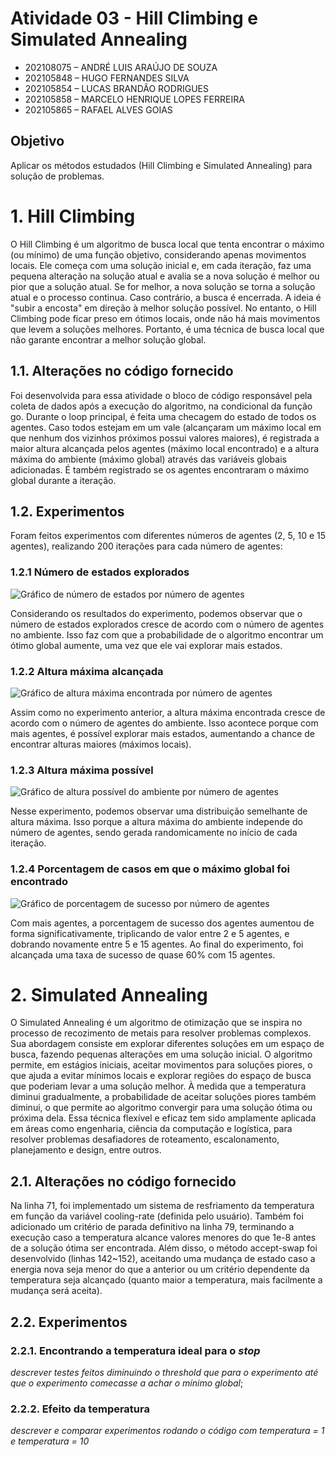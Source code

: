 # Atividade 03 - Hill Climbing e Simulated Annealing
- 202108075 – ANDRÉ LUIS ARAÚJO DE SOUZA<br>
- 202105848 – HUGO FERNANDES SILVA<br>
- 202105854 – LUCAS BRANDÃO RODRIGUES<br>
- 202105858 – MARCELO HENRIQUE LOPES FERREIRA<br>
- 202105865 – RAFAEL ALVES GOIAS<br>

## Objetivo
Aplicar os métodos estudados (Hill Climbing e Simulated Annealing) para solução de problemas.

# 1. Hill Climbing

O Hill Climbing é um algoritmo de busca local que tenta encontrar o máximo (ou mínimo) de uma função objetivo, considerando apenas movimentos locais. Ele começa com uma solução inicial e, em cada iteração, faz uma pequena alteração na solução atual e avalia se a nova solução é melhor ou pior que a solução atual. Se for melhor, a nova solução se torna a solução atual e o processo continua. Caso contrário, a busca é encerrada. A ideia é "subir a encosta" em direção à melhor solução possível. No entanto, o Hill Climbing pode ficar preso em ótimos locais, onde não há mais movimentos que levem a soluções melhores. Portanto, é uma técnica de busca local que não garante encontrar a melhor solução global.

## 1.1. Alterações no código fornecido

Foi desenvolvida para essa atividade o bloco de código responsável pela coleta de dados após a execução do algoritmo, na condicional da função go. Durante o loop principal, é feita uma checagem do estado de todos os agentes. Caso todos estejam em um vale (alcançaram um máximo local em que nenhum dos vizinhos próximos possui valores maiores), é registrada a maior altura alcançada pelos agentes (máximo local encontrado) e a altura máxima do ambiente (máximo global) através das variáveis globais adicionadas. É também registrado se os agentes encontraram o máximo global durante a iteração.

## 1.2. Experimentos

Foram feitos experimentos com diferentes números de agentes (2, 5, 10 e 15 agentes), realizando 200 iterações para cada número de agentes:

### 1.2.1 Número de estados explorados

![Gráfico de número de estados por número de agentes](https://github.com/HugoF-Silva/heuristica_modelagem_multiobjetivo/blob/main/atividade_03/images/01.png?raw=true)

Considerando os resultados do experimento, podemos observar que o número de estados explorados cresce de acordo com o número de agentes no ambiente. Isso faz com que a probabilidade de o algoritmo encontrar um ótimo global aumente, uma vez que ele vai explorar mais estados.

### 1.2.2 Altura máxima alcançada

![Gráfico de altura máxima encontrada por número de agentes](https://github.com/HugoF-Silva/heuristica_modelagem_multiobjetivo/blob/main/atividade_03/images/02.png?raw=true)

Assim como no experimento anterior, a altura máxima encontrada cresce de acordo com o número de agentes do ambiente. Isso acontece porque com mais agentes, é possível explorar mais estados, aumentando a chance de encontrar alturas maiores (máximos locais).

### 1.2.3 Altura máxima possível

![Gráfico de altura possível do ambiente por número de agentes](https://github.com/HugoF-Silva/heuristica_modelagem_multiobjetivo/blob/main/atividade_03/images/03.png?raw=true)

Nesse experimento, podemos observar uma distribuição semelhante de altura máxima. Isso porque a altura máxima do ambiente independe do número de agentes, sendo gerada randomicamente no início de cada iteração.

### 1.2.4 Porcentagem de casos em que o máximo global foi encontrado

![Gráfico de porcentagem de sucesso por número de agentes](https://github.com/HugoF-Silva/heuristica_modelagem_multiobjetivo/blob/main/atividade_03/images/04.png?raw=true)

Com mais agentes, a porcentagem de sucesso dos agentes aumentou de forma significativamente, triplicando de valor entre 2 e 5 agentes, e dobrando novamente entre 5 e 15 agentes. Ao final do experimento, foi alcançada uma taxa de sucesso de quase 60% com 15 agentes.

# 2. Simulated Annealing

O Simulated Annealing é um algoritmo de otimização que se inspira no processo de recozimento de metais para resolver problemas complexos. Sua abordagem consiste em explorar diferentes soluções em um espaço de busca, fazendo pequenas alterações em uma solução inicial. O algoritmo permite, em estágios iniciais, aceitar movimentos para soluções piores, o que ajuda a evitar mínimos locais e explorar regiões do espaço de busca que poderiam levar a uma solução melhor. À medida que a temperatura diminui gradualmente, a probabilidade de aceitar soluções piores também diminui, o que permite ao algoritmo convergir para uma solução ótima ou próxima dela. Essa técnica flexível e eficaz tem sido amplamente aplicada em áreas como engenharia, ciência da computação e logística, para resolver problemas desafiadores de roteamento, escalonamento, planejamento e design, entre outros.

## 2.1. Alterações no código fornecido

Na linha 71, foi implementado um sistema de resfriamento da temperatura em função da variável cooling-rate (definida pelo usuário). Também foi adicionado um critério de parada definitivo na linha 79, terminando a execução caso a temperatura alcance valores menores do que 1e-8 antes de a solução ótima ser encontrada. Além disso, o método accept-swap foi desenvolvido (linhas 142~152), aceitando uma mudança de estado caso a energia nova seja menor do que a anterior ou um critério dependente da temperatura seja alcançado (quanto maior a temperatura, mais facilmente a mudança será aceita).

## 2.2. Experimentos

### 2.2.1. Encontrando a temperatura ideal para o *stop*

*descrever testes feitos diminuindo o threshold que para o experimento até que o experimento comecasse a achar o mínimo global*;

### 2.2.2. Efeito da temperatura

*descrever e comparar experimentos rodando o código com temperatura = 1 e temperatura = 10*

